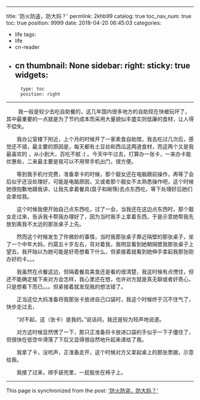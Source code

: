 
---
title: '防火防盗，防大妈？'
permlink: 2khb99
catalog: true
toc_nav_num: true
toc: true
position: 9999
date: 2018-04-20 06:45:03
categories:
- life
tags:
- life
- cn-reader
- cn
thumbnail: None
sidebar:
    right:
        sticky: true
widgets:
    -
        type: toc
        position: right
---


<html>
<p>&nbsp;　　我一般是较少去吃自助餐的，这几年国内很多地方的自助现在快被玩坏了，其中最重要的一点就是为了节约成本而采用大量貌似丰盛实则低廉的食材，让人得不偿失。</p>
<p>　　我办公室楼下附近，上个月的时候开了一家素食自助馆，我去吃过几次后，感觉还不错，最主要的原因是，每天都有土豆丝和西瓜这两道食材，而这两个又是我最喜欢的 ，从小到大，百吃不腻 :) 。今天中午过去，打算办一张卡，一来办卡能优惠些，二来最主要是我可以不用带手机出门，很方便。</p>
<p>　　等到我手机付完费，准备拿卡的时候，那个靓女还在电脑跟前操作，再等了会后似乎还没处理好，可能是电脑原因，又或者那个靓女不太熟悉操作吧，这个时候她很抱歉地跟我讲，让我先拿着餐具(盘子和碗筷)去点东西吃，等下处理好后她们会拿给我。</p>
<p>　　这个时候我便开始自己点东西吃，过了一会，当我还在这边点东西时，那个靓女走过来，告诉我卡帮我办理好了，因为当时我手上拿着东西，于是示意她帮我先放到离我不太远的那张桌子上先。</p>
<p>　　然而这个时候发生了件微妙的事情，当时我那张桌子靠近隔壁的那张桌子，坐了一个中年大妈，约莫五十岁左右，背对着我，我明显看到她朝隔壁我那张桌子上望去，我开始以为她可能是好奇想看下什么，但紧接着就看到她伸手拿起我那张刚办好的卡。。。</p>
<p>　　我虽然在点餐这边，但隔着餐具美食还是看的很清楚，我这时候有点愣住，但还不能确定接下来对方会怎样，我心里还在想，也许对方就是真无聊或者好奇心，只是想看下而已。。。但紧接着就发现我的想法错了。</p>
<p>　　正当这位大妈准备将我那张卡放进自己口袋时，我这个时候终于沉不住气了，快步走过去，</p>
<p>　　“对不起，这（张卡）是我的。”说话间，我还是较为轻声地说道。</p>
<p>　　对方这时候显然愣了一下，那只正准备将卡放进口袋的手似乎一下子僵住了，但很快在低空中滑落了下后又显得很自然地升起来递给了我。</p>
<p>　　我拿了卡，没吭声，正准备走开，这个时候对方又拿起桌上的那张票据，示意给我。</p>
<p>　　我接了过来，顺手装兜里，一屁股坐在椅子上。</p>
</html>

- - -

This page is synchronized from the post: ['防火防盗，防大妈？'](https://steemit.com/@rivalhw/2khb99)
